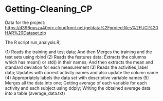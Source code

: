 # Getting-Cleaning_CP 

Data for the project: https://d396qusza40orc.cloudfront.net/getdata%2Fprojectfiles%2FUCI%20HAR%20Dataset.zip

The R script run_analysis.R,

(1) Reads the training and test data; And then Merges the training and the test sets using rbind
(2) Reads the festures data; Extracts the columns which has mean() or std() in their names; And then extracts the mean and standard deviation for each measurement
(3) Reads the activities_label data; Updates with correct activity names and also update the column name
(4) Appropriately labels the data set with descriptive variable names
(5) Merges all the data into one; Getting average of each variable for each activity and each subject using ddply; Writing the obtained average data into a table (average_data.txt)
